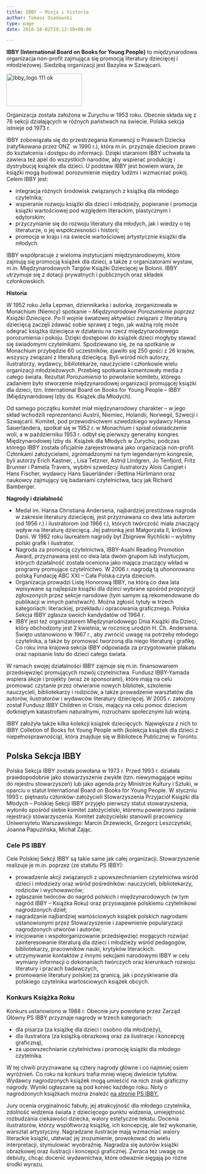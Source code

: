 ```yaml
---
title: IBBY – Misja i historia
author: Tomasz Osadowski
type: page
date: 2016-10-02T19:13:58+00:00

---
```

**IBBY (International Board on Books for Young People)** to międzynarodowa organizacja non-profit zajmująca się promocją literatury dziecięcej i młodzieżowej. Siedzibą organizacji jest Bazylea w Szwajcarii.

<img class="alignnone size-full wp-image-2799" src="http://www.ibby.pl/wp-content/uploads/2016/03/ibby_logo-111-ok-1.png" alt="ibby_logo 111 ok" width="197" height="85" srcset="http://www.ibby.pl/wp-content/uploads/2016/03/ibby_logo-111-ok-1.png 197w, http://www.ibby.pl/wp-content/uploads/2016/03/ibby_logo-111-ok-1-150x65.png 150w" sizes="(max-width: 197px) 100vw, 197px" />

Organizacja została założona w Zurychu w 1953 roku. Obecnie składa się z 76 sekcji działających w różnych państwach na świecie. Polska sekcja istnieje od 1973 r.

IBBY zobowiązała się do przestrzegania Konwencji o Prawach Dziecka (ratyfikowana przez ONZ  w 1990 r.), która m.in. przyznaje dzieciom prawo do kształcenia i dostępu do informacji. Dzięki staraniom IBBY uchwała ta zawiera też apel do wszystkich narodów, aby wspierać produkcję i dystrybucję książek dla dzieci. U podstaw IBBY jest bowiem wiara, że książki mogą budować porozumienie między ludźmi i wzmacniać pokój. Celem IBBY jest:

  * integracja różnych środowisk związanych z książką dla młodego czytelnika;
  * wspieranie rozwoju książki dla dzieci i młodzieży, popieranie i promocja książki wartościowej pod względem literackim, plastycznym i edytorskim;
  * przyczynianie się do rozwoju literatury dla młodych, jak i wiedzy o tej literaturze, o jej współczesności i historii;
  * promocja w kraju i na świecie wartościowej artystycznie książki dla młodych.

IBBY współpracuje z wieloma instytucjami międzynarodowymi, które zajmują się promocją książek dla dzieci, a także z organizatorami wystaw, m.in. Międzynarodowych Targów Książki Dziecięcej w Bolonii. IBBY utrzymuje się z dotacji prywatnych i publicznych oraz składek członkowskich.

**Historia**

W 1952 roku Jella Lepman, dziennikarka i autorka, zorganizowała w Monachium (Niemcy) spotkanie &#8211; _Międzynarodowe Porozumienie poprzez Książki Dziecięce_. Po II wojnie światowej aktywiści związani z literaturą dziecięcą zaczęli zdawać sobie sprawę z tego, jak ważną rolę może odegrać książka dziecięca w działaniu na rzecz międzynarodowego porozumienia i pokoju. Dzięki dostępowi do książek dzieci mogłyby stawać się świadomymi czytelnikami. Spodziewano się, że na spotkanie w Monachium przybędzie 60 uczestników, zjawiło się 250 gości z 26 krajów, wszyscy związani z literaturą dziecięcą. Byli wśród nich autorzy, ilustratorzy, wydawcy, bibliotekarze, nauczyciele i członkowie wielu organizacji młodzieżowych. Przebieg spotkania komentowały media z całego świata. Rezultat _Porozumienia_ to powołanie komitetu, którego zadaniem było stworzenie międzynarodowej organizacji promującej książki dla dzieci, tzn. International Board on Books for Young People – IBBY (Międzynarodowej Izby ds. Książek dla Młodych).

Od samego początku komitet miał międzynarodowy charakter – w jego skład wchodzili reprezentanci Austrii, Niemiec, Holandii, Norwegii, Szwecji i Szwajcarii. Komitet, pod przewodnictwem szwedzkiego wydawcy Hansa Sauerländera, spotkał się w 1952 r. w Monachium i spisał oświadczenie woli, a w październiku 1953 r. odbył się pierwszy generalny kongres Międzynarodowej Izby ds. Książek dla Młodych w Zurychu, podczas którego IBBY została oficjalnie zarejestrowana jako organizacja non-profit. Członkami założycielami, zgromadzonymi na tym legendarnym kongresie, byli autorzy Erich Kastner, [,][1] Lisa Tetzner, Astrid Lindgren, Jo Tenfjord, Fritz Brunner i Pamela Travers, wybitni szwedzcy ilustratorzy Alois Carigiet i Hans Fischer, wydawcy Hans Sauerländer i Bettina Hürlimann oraz naukowcy zajmujący się badaniami czytelnictwa, tacy jak Richard Bamberger.

**Nagrody i działalność**

  * Medal im. Hansa Christiana Andersena, najbardziej prestiżowa nagroda w zakresie literatury dziecięcej, jest przyznawana co dwa lata autorom (od 1956 r.) i ilustratorom (od 1966 r.), których twórczość miała znaczący wpływ na literaturę dziecięcą. Jej patronką jest Małgorzata II, królowa Danii. W 1982 roku laureatem nagrody był Zbigniew Rychlicki – wybitny polski grafik i ilustrator.
  * Nagroda za promocję czytelnictwa, IBBY-Asahi Reading Promotion Award, przyznawana jest co dwa lata dwóm grupom lub instytucjom, których działalność została oceniona jako mająca znaczący wkład w programy promujące czytelnictwo. W 2006 r. nagrodą tą uhonorowano polską Fundację ABC XXI &#8211; Cała Polska czyta dzieciom.
  * Organizacja prowadzi Listę Honorową IBBY, na którą co dwa lata wpisywane są najlepsze książki dla dzieci wybrane spośród propozycji zgłoszonych przez sekcje narodowe (tym samym są rekomendowane do publikacji w innych państwach). Można zgłosić tytuły w trzech kategoriach: literackiej, przekładu i opracowania graficznego. Polska Sekcja IBBY zgłasza swoich kandydatów od 1964 r.
  * IBBY jest też organizatorem Międzynarodowego Dnia Książki dla Dzieci, który obchodzony jest 2 kwietnia, w rocznicę urodzin H. Ch. Andersena. Święto ustanowiono w 1967 r., aby zwrócić uwagę na potrzeby młodego czytelnika, a także by promować tworzoną dla niego literaturę i grafikę. Co roku inna krajowa sekcja IBBY odpowiada za przygotowanie plakatu oraz napisanie listu do dzieci całego świata.

W ramach swojej działalności IBBY zajmuje się m.in. finansowaniem przedsięwzięć promujących rozwój czytelnictwa. Fundusz IBBY-Yamada wspiera akcje i projekty (wraz ze sponsorami), które mają na celu promować czytanie przez otwieranie nowych bibliotek, szkolenie nauczycieli, bibliotekarzy i rodziców, a także prowadzenie warsztatów dla autorów, ilustratorów i wydawców literatury dziecięcej. W 2005 r. założony został Fundusz IBBY Children in Crisis, mający na celu pomoc dzieciom dotkniętym katastrofami naturalnymi, rozruchami społecznymi lub wojną.

IBBY założyła także kilka kolekcji książek dziecięcych. Największa z nich to IBBY Colletion of Books fot Young People with (kolekcja książek dla dzieci z niepełnosprawnością), która znajduje się w Bibliotece Publicznej w Toronto.

## Polska Sekcja IBBY

Polska Sekcja IBBY została powołana w 1973 r. Przed 1993 r. działała prawdopodobnie jako stowarzyszenie zwykłe (tzn. niewymagające wpisu do rejestru stowarzyszeń) lub jako agenda przy Ministrze Kultury i Sztuki, w oparciu o statut International Board on Books for Young People. W styczniu 1993 r. piętnastu członków-założycieli Stowarzyszenia Przyjaciół Książki dla Młodych &#8211; Polskiej Sekcji IBBY przyjęło pierwszy statut stowarzyszenia, wyłoniło spośród siebie komitet założycielski, któremu powierzono zadanie rejestracji stowarzyszenia. Komitet założycielski stanowili pracownicy Uniwersytetu Warszawskiego: Marcin Drzewiecki, Grzegorz Leszczyński, Joanna Papuzińska, Michał Zając.

### Cele PS IBBY

Cele Polskiej Sekcji IBBY są takie same jak całej organizacji. Stowarzyszenie realizuje je m.in. poprzez (ze statutu PS IBBY):

  * prowadzenie akcji związanych z upowszechnianiem czytelnictwa wśród dzieci i młodzieży oraz wśród pośredników: nauczycieli, bibliotekarzy, rodziców i wychowawców;
  * zgłaszanie twórców do nagród polskich i międzynarodowych (w tym nagród IBBY &#8211; Książka Roku) oraz przyswajanie polskiemu czytelnikowi nagrodzonych dzieł;
  * nagradzanie najbardziej wartościowych książek polskich nagrodami ustanowionymi przez Stowarzyszenie i zapewnienie popularyzacji nagrodzonych utworów i autorów;
  * inicjowanie i współorganizowanie przedsięwzięć mogących rozwijać zainteresowanie literaturą dla dzieci i młodzieży wśród pedagogów, bibliotekarzy, pracowników nauki, krytyków literackich.
  * utrzymywanie kontaktów z innymi sekcjami narodowymi IBBY w celu wymiany informacji o dokonaniach twórczych oraz kierunkach rozwoju literatury i pracach badawczych,
  * promowanie literatury polskiej za granicą, jak i pozyskiwanie dla polskiego czytelnika wartościowych książek obcych.

### Konkurs Książka Roku

Konkurs ustanowiono w 1988 r. Obecnie jury powołane przez Zarząd Główny PS IBBY przyznaje nagrody w trzech kategoriach:

  * dla pisarza (za książkę dla dzieci i osobno dla młodzieży),
  * dla ilustratora (za książką obrazkową oraz za ilustracje i koncepcję graficzną),
  * za upowszechnianie czytelnictwa i promocję książki dla młodego czytelnika.

W tej chwili przyznawane są cztery nagrody główne i co najmniej osiem wyróżnień. Co roku na konkurs trafia mniej więcej dwieście tytułów. Wydawcy nagrodzonych książek mogą umieścić na nich znak graficzny nagrody. Wyniki ogłaszane są pod koniec każdego roku. Noty o nagrodzonych książkach można znaleźć [na stronie PS IBBY.][2]

Jury ocenia oryginalność fabuły, jej atrakcyjność dla młodego czytelnika, zdolność widzenia świata z dziecięcego punktu widzenia, umiejętność rozbudzania ciekawości dziecka, walory estetyczne tekstu. Docenia ilustratorów, którzy współtworzą książkę, ich koncepcję, ale też wykonanie, warsztat artystyczny. Nagradzane ilustracje mają wzmacniać walory literackie książki, ułatwiać jej zrozumienie, prowokować do wielu interpretacji, stymulować wyobraźnię. Nagradza się autorów książki obrazkowej oraz ilustracji i koncepcji graficznej. Zwraca też uwagę na debiuty, chcąc docenić wydawnictwa, które odważnie sięgają po różne środki wyrazu.

 [1]: https://pl.wikipedia.org/wiki/Erich_K%C3%A4stner
 [2]: http://www.ibby.pl/?page_id=221